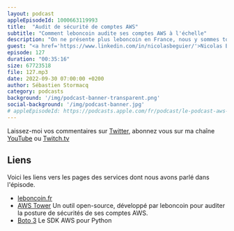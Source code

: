 ```yaml
---
layout: podcast
appleEpisodeId: 1000663119993
title:  "Audit de sécurité de comptes AWS"
subtitle: "Comment leboncoin audite ses comptes AWS à l'échelle"
description: "On ne présente plus leboncoin en France, nous y sommes tous passés pour y déposer ou regarder des petites annonces. Avec 2000 serveurs, 10000 pods et 2Gbs de bande passante sortante, l'infrastructure cloud se décline sur plusieurs comptes AWS. Comment auditer ces comptes et s'assurer qu'ils ne dévient pas de la configuration initiale ? Leboncoin a développé AWS Tower, un outil open source pour auditer la posture de sécurité de comptes AWS."
guest: "<a href='https://www.linkedin.com/in/nicolasbeguier/'>Nicolas Beguier</a>, Architecte Sécurité, leboncoin.fr"
episode: 127
duration: "00:35:16"
size: 67723518
file: 127.mp3
date: 2022-09-30 07:00:00 +0200
author: Sébastien Stormacq
category: podcasts
background: '/img/podcast-banner-transparent.png'
social-background: '/img/podcast-banner.jpg'
# appleEpisodeId: https://podcasts.apple.com/fr/podcast/le-podcast-aws-en-français/id1452118442
---
```


Laissez-moi vos commentaires sur [Twitter](https://twitter.com/sebsto), abonnez vous sur ma chaîne [YouTube](https://www.youtube.com/sebsto) ou [Twitch.tv](https://www.twitch.tv/sebAWS)

## Liens

Voici les liens vers les pages des services dont nous avons parlé dans l'épisode.

- [leboncoin.fr](https://www.leboncoin.fr)
- [AWS Tower](https://github.com/leboncoin/aws-tower) Un outil open-source, développé par leboncoin pour auditer la posture de sécurités de ses comptes AWS.
- [Boto 3](https://github.com/boto/boto3) Le SDK AWS pour Python


